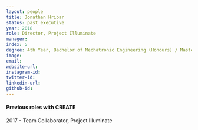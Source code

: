 ```yaml
---
layout: people
title: Jonathan Hribar
status: past_executive
year: 2018
role: Director, Project Illuminate
manager:
index: 5
degree: 4th Year, Bachelor of Mechatronic Engineering (Honours) / Master of Biomedical Engineering
image:
email:
website-url: 
instagram-id: 
twitter-id: 
linkedin-url:
github-id: 
---
```

<h4>Previous roles with CREATE</h4>
2017 - Team Collaborator, Project Illuminate
